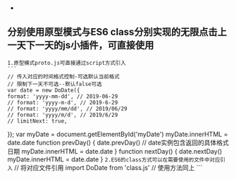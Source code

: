 * #####
分别使用原型模式与ES6 class分别实现的无限点击上一天下一天的js小插件，可直接使用
-----
	1.原型模式proto.js可直接通过script方式引入
	```
	// 传入对应的时间格式控制-可选默认当前格式
	// 限制下一天不可选--默认false可选
	var date = new DoDate({
    format: 'yyyy-mm-dd', // 2019-06-29
    // format: 'yyyy-m-d', // 2019-6-29
    // format: 'yyyy/mm/dd', // 2019/06/29
    // format: 'yyyy/m/d', // 2019/6/29
    // limitNext: true, 
});
var myDate = document.getElementById('myDate')
myDate.innerHTML = date.date
function prevDay() {
    date.prevDay()
    // date实例包含返回的具体格式日期
     myDate.innerHTML = date.date
}
function nextDay() {
    date.nextDay()
    myDate.innerHTML = date.date
}
	```
	2.ES6的class方式可以在需要使用的文件中对应引入
	```
// 将对应文件引用
import DoDate from 'class.js'
// 使用方法同上
	```
